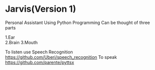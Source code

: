 # Jarvis(Version 1)
Personal Assistant Using Python Programming
Can be thought of three parts 

1.Ear                               
2.Brain
3.Mouth

To listen use Speech Recognition
  https://github.com/Uberi/speech_recognition
To speak
  https://github.com/parente/pyttsx
